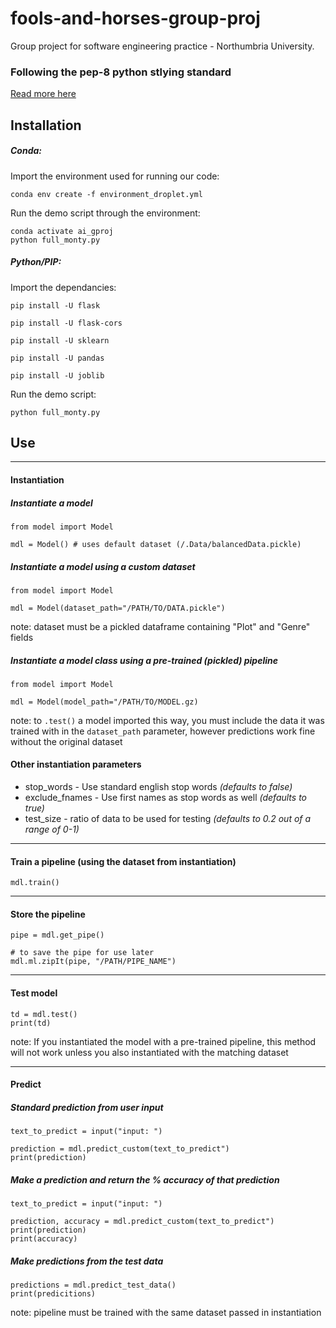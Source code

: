 # fools-and-horses-group-proj
Group project for software engineering practice - Northumbria University.

### Following the pep-8 python stlying standard
[Read more here](https://www.python.org/dev/peps/pep-0008/)

## Installation

##### Conda:
Import the environment used for running our code:

`conda env create -f environment_droplet.yml`

Run the demo script through the environment:

```
conda activate ai_gproj
python full_monty.py
```

##### Python/PIP:
Import the dependancies:

`pip install -U flask`

`pip install -U flask-cors`

`pip install -U sklearn`

`pip install -U pandas`

`pip install -U joblib`

Run the demo script:

`python full_monty.py`


## Use

---

#### Instantiation

##### Instantiate a model
```
from model import Model

mdl = Model() # uses default dataset (/.Data/balancedData.pickle)
```

##### Instantiate a model using a custom dataset
```
from model import Model

mdl = Model(dataset_path="/PATH/TO/DATA.pickle")
```
note: dataset must be a pickled dataframe containing "Plot" and "Genre" fields

##### Instantiate a model class using a pre-trained (pickled) pipeline
```
from model import Model

mdl = Model(model_path="/PATH/TO/MODEL.gz)
```
note: to `.test()` a model imported this way, you must include the data it was trained with in the `dataset_path` parameter, however predictions work fine without the original dataset

#### Other instantiation parameters
- stop_words - Use standard english stop words *(defaults to false)*
- exclude_fnames - Use first names as stop words as well *(defaults to true)*
- test_size - ratio of data to be used for testing *(defaults to 0.2 out of a range of 0-1)*

---

#### Train a pipeline (using the dataset from instantiation)
```
mdl.train()
```

---

#### Store the pipeline
```
pipe = mdl.get_pipe()

# to save the pipe for use later
mdl.ml.zipIt(pipe, "/PATH/PIPE_NAME")
```

---

#### Test model
```
td = mdl.test()
print(td)
```
note: If you instantiated the model with a pre-trained pipeline, this method will not work unless you also instantiated with the matching dataset

---

#### Predict

##### Standard prediction from user input
```
text_to_predict = input("input: ")

prediction = mdl.predict_custom(text_to_predict")
print(prediction)
```

##### Make a prediction and return the % accuracy of that prediction
```
text_to_predict = input("input: ")

prediction, accuracy = mdl.predict_custom(text_to_predict")
print(prediction)
print(accuracy)
```

##### Make predictions from the test data
```
predictions = mdl.predict_test_data()
print(predicitions)
```
note: pipeline must be trained with the same dataset passed in instantiation